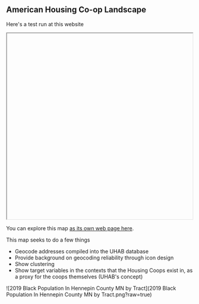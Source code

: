 ## American Housing Co-op Landscape

Here's a test run at this website


<iframe <src="UHAB_Coops.html", height="500", width="500"></iframe>

You can explore this map [as its own web page here](UHAB_Coops.html).

  This map seeks to do a few things
  * Geocode addresses compiled into the UHAB database
  * Provide background on geocoding reliability through icon design
  * Show clustering
  * Show target variables in the contexts that the Housing Coops exist in, as a proxy for the coops themselves (UHAB's concept)


![2019 Black Population In Hennepin County MN by Tract](2019 Black Population In Hennepin County MN by Tract.png?raw=true)
